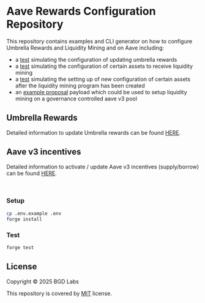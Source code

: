 # Aave Rewards Configuration Repository

This repository contains examples and CLI generator on how to configure Umbrella Rewards and Liquidity Mining and on Aave including:

- a [test](./tests/UmbrellaRewardsTestBaseSep.t.sol) simulating the configuration of updating umbrella rewards
- a [test](./tests/EmissionTestOpOptimism.t.sol) simulating the configuration of certain assets to receive liquidity mining
- a [test](./tests/EmissionConfigurationTestMATICXPolygon.t.sol) simulating the setting up of new configuration of certain assets after the liquidity mining program has been created
- an [example proposal](./src/contracts/AddEmissionAdminPayload.sol) payload which could be used to setup liquidity mining on a governance controlled aave v3 pool

## Umbrella Rewards

Detailed information to update Umbrella rewards can be found [HERE](./docs/UmbrellaRewards.md).

## Aave v3 incentives

Detailed information to activate / update Aave v3 incentives (supply/borrow) can be found [HERE](./docs/LiquidityMining.md).

<br/>

### Setup

```sh
cp .env.example .env
forge install
```

### Test

```sh
forge test
```

## License

Copyright © 2025 BGD Labs

This repository is covered by [MIT](./LICENSE) license.
